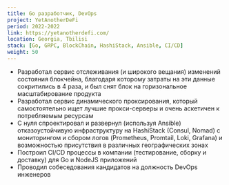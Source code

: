 ```yaml
---
title: Go разработчик, DevOps
project: YetAnotherDeFi
period: 2022-2022
link: https://yetanotherdefi.com/
location: Georgia, Tbilisi
stack: [Go, GRPC, BlockChain, HashiStack, Ansible, CI/CD]
weight: 50
---
```


- Разработал сервис отслеживания (и широкого вещания) изменений состояния блокчейна, благодаря которому затраты на эти данные сокритились в 4 раза, и был снят блок на горизональное масштабирование продукта
- Разработал сервис динамического проксирования, который самостоятельно ищет лучшие прокси-серверы и очень аскетичен к потребляемым ресурсам
- С нуля спроектировал и развернул (используя Ansible) отказоустойчивую инфраструктуру на HashiStack (Consul, Nomad) с мониторингом и сбором логов (Prometheus, Promtail, Loki, Grafana) и возможностью присутствия в различных географических зонах
- Построил CI/CD процессы в компании (тестирование, сборку и доставку) для Go и NodeJS приложений
- Проводил собеседования кандидатов на должность DevOps инженеров
